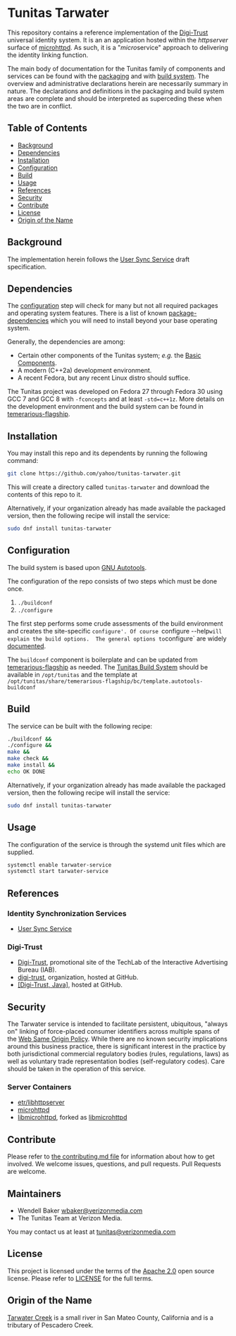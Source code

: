 # Tunitas Tarwater

This repository contains a reference implementation of the [Digi-Trust](http://www.digitru.st) universal identity system.
It is an an application hosted within the <em>httpserver</em> surface of [microhttpd](https://www.gnu.org/software/libmicrohttpd/).  As such, it is a "<em>micro</em>service" approach to delivering the identity linking function.

The main body of documentation for the Tunitas family of components and services can be found with the [packaging](https://github.com/yahoo/tunitas-packaging) and with [build system](https://github.com/yahoo/temerarious-flagship]).  The overview and administrative declarations herein are necessarily summary in nature. The declarations and definitions in the packaging and build system areas are complete and should be interpreted as superceding these when the two are in conflict.

## Table of Contents

- [Background](#background)
- [Dependencies](#dependencies)
- [Installation](#installation)
- [Configuration](#configuration)
- [Build](#build)
- [Usage](#usage)
- [References](#references)
- [Security](#security)
- [Contribute](#contribute)
- [License](#license)
- [Origin of the Name](#Origin_of_the_name)

## Background

The implementation herein follows the [User Sync Service](https://github.com/digi-trust/dt-cdn/wiki/User-Sync-Service-%28Draft%29) draft specification.

## Dependencies

The [configuration](#configuration) step will check for many but not all required packages and operating system features.  There is a list of known [package-dependencies](https://github.com/yahoo/tunitas-tarwater/blob/master/PACKAGES.md) which you will need to install beyond your base operating system.

Generally, the dependencies are among:
- Certain other components of the Tunitas system; <em>e.g.</em> the [Basic Components](https://github.com/yahoo/tunitas-basic).
- A modern (C++2a) development environment.
- A recent Fedora, but any recent Linux distro should suffice.

The Tunitas project was developed on Fedora 27 through Fedora 30 using GCC 7 and GCC 8 with `-fconcepts` and at least `-std=c++1z`.  More details on the development environment and the build system can be found in [temerarious-flagship](https://github.com/yahoo/temerarious-flagship/blob/master/README.md).

## Installation

You may install this repo and its dependents by running the following command:

``` bash
git clone https://github.com/yahoo/tunitas-tarwater.git
```

This will create a directory called `tunitas-tarwater` and download the contents of this repo to it.

Alternatively, if your organization already has made available the packaged version, then the following recipe will install the service:

``` bash
sudo dnf install tunitas-tarwater
```

## Configuration

The build system is based upon [GNU Autotools](https://www.gnu.org/software/automake/manual/html_node/index.html).

The configuration of the repo consists of two steps which must be done once.
1. `./buildconf`
2. `./configure`

The first step performs some crude assessments of the build environment and creates the site-specific `configure'. Of course `configure --help` will explain the build options.  The general options to `configure` are widely [documented](https://www.gnu.org/prep/standards/html_node/Configuration.html).

The `buildconf` component is boilerplate and can be updated from [temerarious-flagship](https://github.com/yahoo/temerarious-flagship/blob/master/bc/template.autotools-buildconf) as needed.  The [Tunitas Build System](https://github.com/yahoo/temerarious-flagship) should be available in `/opt/tunitas` and the template at `/opt/tunitas/share/temerarious-flagship/bc/template.autotools-buildconf`

## Build

The service can be built with the following recipe:

``` bash
./buildconf &&
./configure &&
make &&
make check &&
make install &&
echo OK DONE
```

Alternatively, if your organization already has made available the packaged version, then the following recipe will install the service:

``` bash
sudo dnf install tunitas-tarwater
```

## Usage

The configuration of the service is through the systemd unit files which are supplied.

``` bash
systemctl enable tarwater-service
systemctl start tarwater-service
```

## References

### Identity Synchronization Services

* [User Sync Service](https://github.com/digi-trust/dt-cdn/wiki/User-Sync-Service-%28Draft%29) 

### Digi-Trust

* [Digi-Trust](http://www.digitru.st/), promotional site of the TechLab of the Interactive Advertising Bureau (IAB).
* [digi-trust](https://github.com/digi-trust), organization, hosted at GitHub.
* [[Digi-Trust, Java]](https://github.com/digi-trust/identity-core-java), hosted at GitHub.

## Security

The Tarwater service is intended to facilitate persistent, ubiquitous, "always on" linking of force-placed consumer identifiers across multiple spans of the [Web Same Origin Policy](https://en.wikipedia.org/wiki/Same-origin_policy).  While there are no known security implications around this business practice, there is significant interest in the practice by both jurisdictional commercial regulatory bodies (rules, regulations, laws) as well as voluntary trade representation bodies (self-regulatory codes).  Care should be taken in the operation of this service.

### Server Containers

* [etr/libhttpserver](https://github.com/etr/libhttpserver)
* [microhttpd](https://www.gnu.org/software/libmicrohttpd/)
* [libmicrohttpd](https://git.gnunet.org/libmicrohttpd.git), forked as [libmicrohttpd](https://github.com/scottjg/libmicrohttpd)

## Contribute

Please refer to [the contributing.md file](Contributing.md) for information about how to get involved. We welcome issues, questions, and pull requests. Pull Requests are welcome.

## Maintainers
- Wendell Baker <wbaker@verizonmedia.com>
- The Tunitas Team at Verizon Media.

You may contact us at least at <tunitas@verizonmedia.com>

## License

This project is licensed under the terms of the [Apache 2.0](LICENSE-Apache-2.0) open source license. Please refer to [LICENSE](LICENSE) for the full terms.

## Origin of the Name

[Tarwater Creek](https://en.wikipedia.org/wiki/Tarwater_Creek) is a small river in San Mateo County, California and is a tributary of Pescadero Creek.
